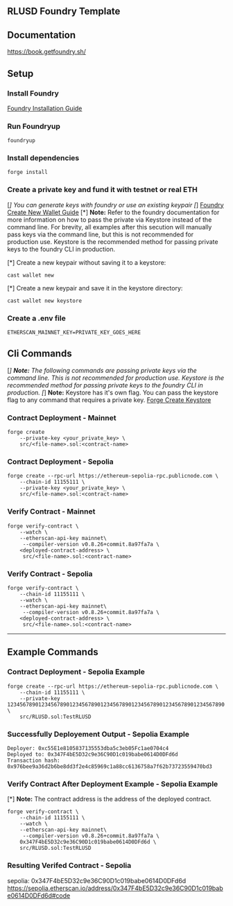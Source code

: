## RLUSD Foundry Template

## Documentation

https://book.getfoundry.sh/

## Setup

### Install Foundry

[Foundry Installation Guide](https://book.getfoundry.sh/getting-started/installation)

### Run Foundryup

```
foundryup
```

### Install dependencies

```
forge install
```

### Create a private key and fund it with testnet or real ETH

[*] You can generate keys with foundry or use an existing keypair
[*] [Foundry Create New Wallet Guide](https://book.getfoundry.sh/reference/cast/cast-wallet-new)
[*] **Note:** Refer to the foundry documentation for more information on how to pass the private via Keystore instead of the command line. For brevity, all examples after this secution will manually pass keys via the command line, but this is not recommended for production use. Keystore is the recommended method for passing private keys to the foundry CLI in production.

[*] Create a new keypair without saving it to a keystore:
```
cast wallet new
```

[*] Create a new keypair and save it in the keystore directory:
```
cast wallet new keystore
```


### Create a .env file

```
ETHERSCAN_MAINNET_KEY=PRIVATE_KEY_GOES_HERE
```


## Cli Commands

[*] **Note:** The following commands are passing private keys via the command line. This is not recommended for production use. Keystore is the recommended method for passing private keys to the foundry CLI in production.
[*] **Note:** Keystore has it's own flag. You can pass the keystore flag to any command that requires a private key. [Forge Create Keystore](https://book.getfoundry.sh/reference/forge/forge-create#wallet-options---keystore)

### Contract Deployment - Mainnet
```
forge create 
    --private-key <your_private_key> \
    src/<file-name>.sol:<contract-name>
```

### Contract Deployment - Sepolia
```
forge create --rpc-url https://ethereum-sepolia-rpc.publicnode.com \
    --chain-id 11155111 \
    --private-key <your_private_key> \
    src/<file-name>.sol:<contract-name>
```

### Verify Contract - Mainnet
```
forge verify-contract \
    --watch \
    --etherscan-api-key mainnet\
     --compiler-version v0.8.26+commit.8a97fa7a \
    <deployed-contract-address> \
     src/<file-name>.sol:<contract-name>
```    

### Verify Contract - Sepolia
```
forge verify-contract \
    --chain-id 11155111 \
    --watch \
    --etherscan-api-key mainnet\
     --compiler-version v0.8.26+commit.8a97fa7a \
    <deployed-contract-address> \
     src/<file-name>.sol:<contract-name>
```

---

## Example Commands

### Contract Deployment - Sepolia Example
```
forge create --rpc-url https://ethereum-sepolia-rpc.publicnode.com \
    --chain-id 11155111 \
    --private-key 1234567890123456789012345678901234567890123456789012345678901234567890 \
    src/RLUSD.sol:TestRLUSD
```

### Successfully Deployement Output - Sepolia Example
```
Deployer: 0xc55E1e8105837135553dba5c3eb05Fc1ae0704c4
Deployed to: 0x347F4bE5D32c9e36C90D1c019babe0614D0DFd6d
Transaction hash: 0x976bee9a36d2b6be8dd3f2e4c85969c1a88cc6136758a7f62b73723559470bd3
```

### Verify Contract After Deployment Example - Sepolia Example
[*] **Note:** The contract address is the address of the deployed contract.
```
forge verify-contract \
    --chain-id 11155111 \
    --watch \
    --etherscan-api-key mainnet\
     --compiler-version v0.8.26+commit.8a97fa7a \
    0x347F4bE5D32c9e36C90D1c019babe0614D0DFd6d \
    src/RLUSD.sol:TestRLUSD
```

### Resulting Verifed Contract - Sepolia
sepolia: 0x347F4bE5D32c9e36C90D1c019babe0614D0DFd6d
https://sepolia.etherscan.io/address/0x347F4bE5D32c9e36C90D1c019babe0614D0DFd6d#code